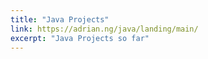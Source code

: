 ```yaml
---
title: "Java Projects"
link: https://adrian.ng/java/landing/main/
excerpt: "Java Projects so far"
---
```





